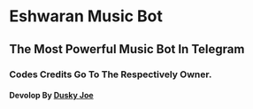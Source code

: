 # Eshwaran Music Bot
## The Most Powerful Music Bot In Telegram

### Codes Credits Go To The Respectively Owner.

#### Devolop By [Dusky Joe](t.me/ONLY_DUSKY)

